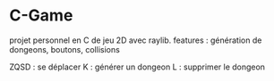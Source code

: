 # C-Game
projet personnel en C de jeu 2D avec raylib.
features : génération de dongeons, boutons, collisions
  

ZQSD : se déplacer 
K : générer un dongeon
L : supprimer le dongeon
